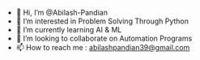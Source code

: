 - 👋 Hi, I’m @Abilash-Pandian
- 👀 I’m interested in Problem Solving Through Python
- 🌱 I’m currently learning AI & ML
- 💞️ I’m looking to collaborate on Automation Programs
- 📫 How to reach me : abilashpandian39@gmail.com

<!---
Abilash-Pandian/Abilash-Pandian is a ✨ special ✨ repository because its `README.md` (this file) appears on your GitHub profile.
You can click the Preview link to take a look at your changes.
--->
